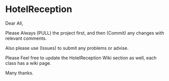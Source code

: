 # HotelReception
Dear All,

Please Always (PULL) the project first, and then (Commit) any changes with relevant comments.

Also please use (Issues) to submit any problems or advise.

Please Feel free to update the HotelReception Wiki section as well, each class has a wiki page.

Many thanks.
